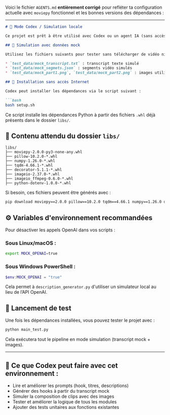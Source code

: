 Voici le fichier `AGENTS.md` **entièrement corrigé** pour refléter ta configuration actuelle avec `moviepy` fonctionnel et les bonnes versions des dépendances :

---

````markdown
# 🤖 Mode Codex / Simulation locale

Ce projet est prêt à être utilisé avec Codex ou un agent IA (sans accès Internet ou API réelles).

## 🥪 Simulation avec données mock

Utilisez les fichiers suivants pour tester sans télécharger de vidéo ni appeler l'API OpenAI :

* `test_data/mock_transcript.txt` : transcript texte simulé  
* `test_data/mock_segmets.json` : segments vidéo simulés  
* `test_data/mock_part1.png`, `test_data/mock_part2.png` : images utilisées à la place de vidéos

## 📆 Installation sans accès Internet

Codex peut installer les dépendances via le script suivant :

```bash
bash setup.sh
````

Ce script installe les dépendances Python à partir des fichiers `.whl` déjà présents dans le dossier `libs/`.

## 🧱 Contenu attendu du dossier `libs/`

```
libs/
├── moviepy-2.0.0-py3-none-any.whl
├── pillow-10.2.0-*.whl
├── numpy-1.26.0-*.whl
├── tqdm-4.66.1-*.whl
├── decorator-5.1.1-*.whl
├── imageio-2.37.0-*.whl
├── imageio_ffmpeg-0.6.0-*.whl
├── python-dotenv-1.0.0-*.whl
```

Si besoin, ces fichiers peuvent être générés avec :

```bash
pip download moviepy==2.0.0 pillow==10.2.0 tqdm==4.66.1 numpy==1.26.0 decorator==5.1.1 imageio==2.37.0 imageio-ffmpeg==0.6.0 python-dotenv==1.0.0 -d libs/
```

## ⚙️ Variables d'environnement recommandées

Pour désactiver les appels OpenAI dans vos scripts :

### Sous Linux/macOS :

```bash
export MOCK_OPENAI=true
```

### Sous Windows PowerShell :

```powershell
$env:MOCK_OPENAI = "true"
```

Cela permet à `description_generator.py` d'utiliser un simulateur local au lieu de l’API OpenAI.

## 🚀 Lancement de test

Une fois les dépendances installées, vous pouvez tester le projet avec :

```bash
python main_test.py
```

Cela exécutera tout le pipeline en mode simulation (transcript mock + images).

---

## 🧠 Ce que Codex peut faire avec cet environnement :

* Lire et améliorer les prompts (hook, titres, descriptions)
* Générer des hooks à partir du transcript mock
* Simuler la composition de clips avec des images
* Tester et améliorer la logique de tous les modules
* Ajouter des tests unitaires aux fonctions existantes

```